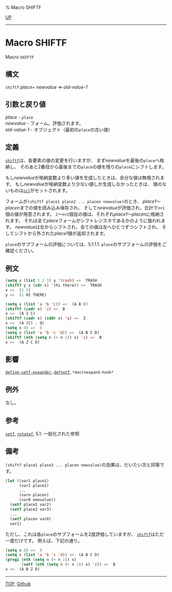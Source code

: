 % Macro SHIFTF

[UP](5.3.html)  

---

# Macro **SHIFTF**


Macro `SHIFTF`


## 構文

`shiftf` *place*+ *newvalue* => *old-value-1*


## 引数と戻り値

*place* - `place`  
*newvalue* - フォーム。評価されます。  
*old-value-1* - オブジェクト（最初の`place`の古い値）


## 定義

[`shiftf`](5.3.shiftf.html)は、各要素の値の変更を行いますが、
まず*newvalue*を最後の`place`へ格納し、
そのあと2番目から最後までの`place`の値を残りの`place`にシフトします。

もし*newvalue*が格納変数より多い値を生成したときは、余分な値は無視されます。
もし*newvalue*が格納変数より少ない値しか生成しなかったときは、
値のないものは[`nil`](5.3.nil-variable.html)がセットされます。

フォームが`(shiftf place1 place2 ... placen newvalue)`のとき、
*place1*～*placen*までの値を読み込み保存され、
そして*newvalue*が評価され、合計で`n+1`個の値が用意されます。
`2`～`n+1`個目の値は、それぞれ*place1*～*placen*に格納されます。
それは全て*place*フォームがシフトレジスタであるかのように扱われます。
*newvalue*は左からシフトされ、全ての値は左へひとつずつシフトされ、
そしてシフトから外された*place1*値が返却されます。

`place`のサブフォームの評価については、5.1.1.1. `place`のサブフォームの評価をご確認ください。


## 例文

```lisp
(setq x (list 1 2 3) y 'trash) =>  TRASH
(shiftf y x (cdr x) '(hi there)) =>  TRASH
x =>  (2 3)
y =>  (1 HI THERE)

(setq x (list 'a 'b 'c)) =>  (A B C)
(shiftf (cadr x) 'z) =>  B
x =>  (A Z C)
(shiftf (cadr x) (cddr x) 'q) =>  Z
x =>  (A (C) . Q)
(setq n 0) =>  0
(setq x (list 'a 'b 'c 'd)) =>  (A B C D)
(shiftf (nth (setq n (+ n 1)) x) 'z) =>  B
x =>  (A Z C D)
```


## 影響

[`define-setf-expander`](5.3.define-setf-expander.html),
[`defsetf`](5.3.defsetf.html),
`*macroexpand-hook*`


## 例外

なし。


## 参考

[`setf`](5.3.setf.html),
[`rotatef`](5.3.rotatef.html),
5.1. 一般化された参照


## 備考

`(shiftf place1 place2 ... placen newvalue)`の効果は、だいたい次と同等です。

```lisp
(let ((var1 place1)
      (var2 place2)
      ...
      (varn placen)
      (var0 newvalue))
  (setf place1 var2)
  (setf place2 var3)
  ...
  (setf placen var0)
  var1)
```

ただし、これは各`place`のサブフォームを2度評価していますが、
[`shiftf`](5.3.shiftf.html)はただ一度だけです。
例えば、下記の通り。

```lisp
(setq n 0) =>  0
(setq x (list 'a 'b 'c 'd)) =>  (A B C D)
(prog1 (nth (setq n (+ n 1)) x)
       (setf (nth (setq n (+ n 1)) x) 'z)) =>  B
x =>  (A B Z D)
```


---
[TOP](index.html),  [Github](https://github.com/nptcl/npt-japanese)

